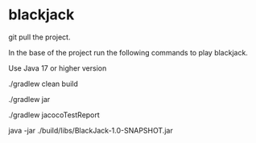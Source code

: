 # blackjack

git pull the project. 

In the base of the project run the following commands to play blackjack.

Use Java 17 or higher version

./gradlew clean build

./gradlew jar

./gradlew jacocoTestReport

java -jar ./build/libs/BlackJack-1.0-SNAPSHOT.jar

